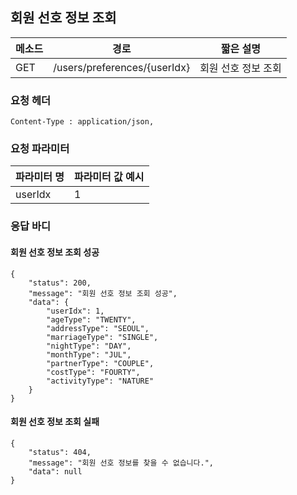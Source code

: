 ## 회원 선호 정보 조회

| 메소드 | 경로                         | 짧은 설명           |
| ------ | ---------------------------- | ------------------- |
| GET    | /users/preferences/{userIdx} | 회원 선호 정보 조회 |

### 요청 헤더

```
Content-Type : application/json,
```

### 요청 파라미터

| 파라미터 명 | 파라미터 값 예시 |
| ----------- | ---------------- |
| userIdx     | 1                |

### 응답 바디

#### 회원 선호 정보 조회 성공

```
{
    "status": 200,
    "message": "회원 선호 정보 조회 성공",
    "data": {
        "userIdx": 1,
        "ageType": "TWENTY",
        "addressType": "SEOUL",
        "marriageType": "SINGLE",
        "nightType": "DAY",
        "monthType": "JUL",
        "partnerType": "COUPLE",
        "costType": "FOURTY",
        "activityType": "NATURE"
    }
}
```

#### 회원 선호 정보 조회 실패

```
{
    "status": 404,
    "message": "회원 선호 정보를 찾을 수 없습니다.",
    "data": null
}
```